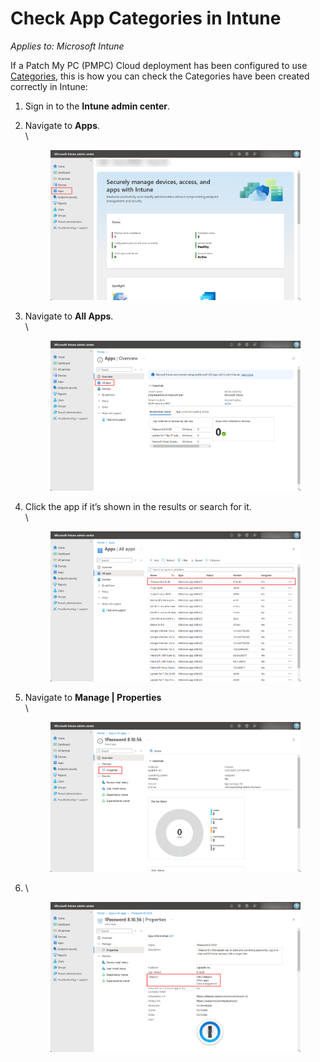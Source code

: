 # Check App Categories in Intune

_Applies to: Microsoft Intune_

If a Patch My PC (PMPC) Cloud deployment has been configured to use [Categories](../../cloud-deployments/deploying-an-app-using-cloud/cloud-configurations-deployment-tab/categories-deployments.md), this is how you can check the Categories have been created correctly in Intune:

1. Sign in to the **Intune admin center**.
2.  Navigate to **Apps**.\
    \


    <figure><img src="/_images/gitbook/image%20%28281%29.png" alt="Navigating to “Apps”"><figcaption></figcaption></figure>


3.  Navigate to **All Apps**.\
    \


    <figure><img src="/_images/gitbook/image%20%28282%29.png" alt="Navigating to “All Apps”"><figcaption></figcaption></figure>


4.  Click the app if it’s shown in the results or search for it.\
    \


    <figure><img src="/_images/gitbook/image%20%28283%29.png" alt="Clicking the app if it’s shown in the results or searching for it"><figcaption></figcaption></figure>


5.  Navigate to **Manage | Properties**\
    \


    <figure><img src="/_images/gitbook/image%20%28284%29.png" alt="Navigating to “Manage | Properties”"><figcaption></figcaption></figure>




6.  \


    <figure><img src="/_images/gitbook/image%20%28285%29.png" alt="List of Categories is shown in the “Category” field."><figcaption></figcaption></figure>

